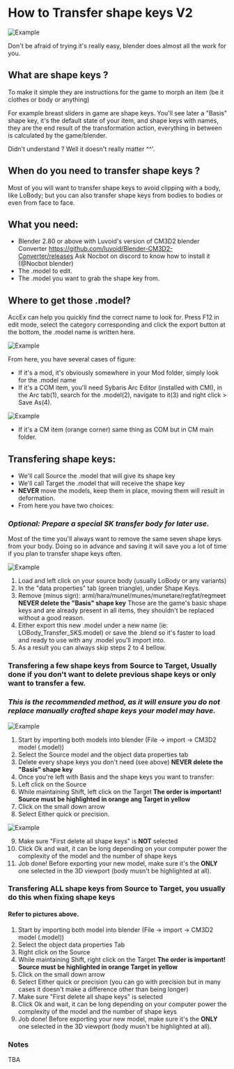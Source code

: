 # How to Transfer shape keys V2

![Example](Pictures/MukuShapekey(720).png)

Don't be afraid of trying it's really easy, blender does almost all the work for you.

## What are shape keys ?

To make it simple they are instructions for the game to morph an item (be it clothes or body or anything) 

For example breast sliders in game are shape keys.
You'll see later a "Basis" shape key, it's the default state of your item, and shape keys with names, they are the end result of the transformation action,
everything in between is calculated by the game/blender.

Didn't understand ? Well it doesn't really matter ^^'.

## When do you need to transfer shape keys ?

Most of you will want to transfer shape keys to avoid clipping with a body, like LoBody; but you can also transfer shape keys from bodies to bodies or even from face to face.

## What you need:

- Blender 2.80 or above with Luvoid's version of CM3D2 blender Converter
https://github.com/luvoid/Blender-CM3D2-Converter/releases
Ask Nocbot on discord to know how to install it (@Nocbot blender)
- The .model to edit.
- The .model you want to grab the shape key from.

## Where to get those .model?

AccEx can help you quickly find the correct name to look for.
Press F12 in edit mode, select the category corresponding and click the export button at the bottom, the .model name is written here.

![Example](Pictures/skstransferv2_0.png)

From here, you have several cases of figure:
- If it's a mod, it's obviously somewhere in your Mod folder, simply look for the .model name 
- If it's a COM item, you'll need Sybaris Arc Editor (installed with CMI), in the Arc tab(1), search for the .model(2), navigate to it(3) and right click > Save As(4).

![Example](Pictures/skstransferv2_1.png)

- If it's a CM item (orange corner) same thing as COM but in CM main folder.

## Transfering shape keys:

- We'll call Source the .model that will give its shape key
- We'll call Target the .model that will receive the shape key
- **NEVER** move the models, keep them in place, moving them will result in deformation.
- From here you have two choices:

### *Optional: Prepare a special SK transfer body for later use.*
Most of the time you'll always want to remove the same seven shape keys from your body.
Doing so in advance and saving it will save you a lot of time if you plan to transfer shape keys often.

![Example](Pictures/skstransferv2_2.png)

1. Load and left click on your source body (usually LoBody or any variants)
2. In the "data properties" tab (green triangle), under Shape Keys.
3. Remove (minus sign): arml/hara/munel/munes/munetare/regfat/regmeet
   **NEVER delete the "Basis" shape key**
   Those are the game's basic shape keys and are already present in all items, they shouldn't be replaced without a good reason.
4. Either export this new .model under a new name (ie: LOBody_Transfer_SKS.model) or save the .blend so it's faster to load and ready to use with any .model you'll import into.
5. As a result you can always skip steps 2 to 4 bellow.

### Transfering a few shape keys from Source to Target, Usually done if you don't want to delete previous shape keys or only want to transfer a few.
### *This is the recommended method, as it will ensure you do not replace manually crafted shape keys your model may have.*

![Example](Pictures/skstransferv2_3.png)

1. Start by importing both models into blender (File -> import -> CM3D2 model (.model))
2. Select the Source model and the object data properties tab
3. Delete every shape keys you don't need (see above)
**NEVER delete the "Basis" shape key**
4. Once you're left with Basis and the shape keys you want to transfer:
5. Left click on the Source
6. While maintaining Shift, left click on the Target
**The order is important! Source must be highlighted in orange ang Target in yellow**
7. Click on the small down arrow
8. Select Either quick or precision.

![Example](Pictures/skstransferv2_4.png)

9. Make sure "First delete all shape keys" is **NOT** selected
10. Click Ok and wait, it can be long depending on your computer power the complexity of the model and the number of shape keys
11. Job done! Before exporting your new model, make sure it's the **ONLY** one selected in the 3D viewport (body musn't be highlighted at all).


### Transfering ALL shape keys from Source to Target, you usually do this when fixing shape keys
#### Refer to pictures above.

1. Start by importing both model into blender (File -> import -> CM3D2 model (.model))
2. Select the object data properties Tab
3. Right click on the Source
4. While maintaining Shift, right click on the Target
**The order is important! Source must be highlighted in orange Target in yellow**
5. Click on the small down arrow
6. Select Either quick or precision (you can go with precision but in many cases it doesn't make a difference other than being longer)
7. Make sure "First delete all shape keys" is selected
8. Click Ok and wait, it can be long depending on your computer power the complexity of the model and the number of shape keys
9. Job done! Before exporting your new model, make sure it's the **ONLY** one selected in the 3D viewport (body musn't be highlighted at all).

### Notes
TBA




